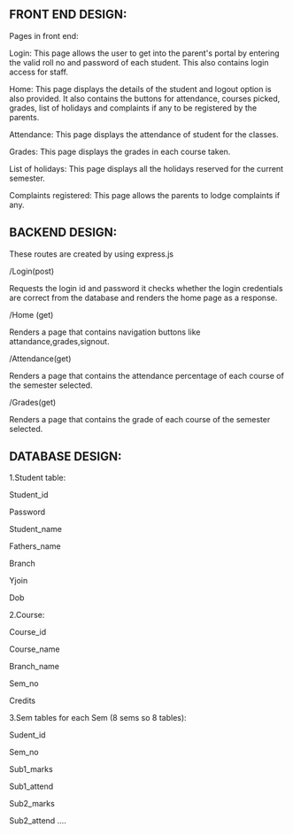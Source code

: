 
## FRONT END DESIGN: 

Pages in front end: 

  Login: This page allows the user to get into the parent's portal by entering the valid roll no and password of each student. This also contains login access for staff. 
  
  Home: This page displays the details of the student and logout option is also provided. It also contains the buttons for attendance, courses picked, grades, list of holidays and complaints if any to be registered by the parents. 

 Attendance: This page displays the attendance of student for the classes. 
 
 Grades: This page displays the grades in each course taken. 

 List of holidays: This page displays all the holidays reserved for the current semester. 

Complaints registered: This page allows the parents to lodge complaints if any. 



## BACKEND DESIGN:

These routes are created by using express.js 

/Login(post) 

Requests the login id and password it checks whether the login credentials are correct from the database and renders the home page as a response. 

 

/Home (get) 

Renders a page that contains navigation buttons like attandance,grades,signout. 

 

/Attendance(get) 

Renders a page that contains the attendance  percentage of each course of the semester selected. 

 

/Grades(get) 

Renders a page that contains the grade of each course of the semester selected. 


## DATABASE DESIGN: 

1.Student table: 

Student_id  

Password 

Student_name 

Fathers_name 

Branch  

Yjoin 

Dob 

 

2.Course: 

Course_id 

Course_name 

Branch_name 

Sem_no 

Credits 

 

3.Sem tables for each Sem (8 sems so 8 tables): 

Sudent_id 

Sem_no 

Sub1_marks 

Sub1_attend 

Sub2_marks 

Sub2_attend …. 
